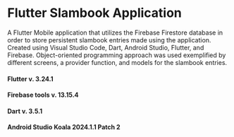 # Flutter Slambook Application
A Flutter Mobile application that utilizes the Firebase Firestore database in order to store persistent slambook entries made using the application. Created using Visual Studio Code, Dart, Android Studio, Flutter, and Firebase. Object-oriented programming approach was used exemplified by different screens, a provider function, and models for the slambook entries.

#### Flutter v. 3.24.1
#### Firebase tools v. 13.15.4
#### Dart v. 3.5.1
#### Android Studio Koala 2024.1.1 Patch 2
